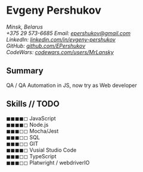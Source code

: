 # Evgeny Pershukov

_Minsk, Belarus  
+375 29 573-6685 
Email: [epershukov@gmail.com](mailto:epershukov@gmail.com)  
LinkedIn: [linkedin.com/in/evgeny-pershukov](https://www.linkedin.com/in/evgeny-pershukov/)  
GitHub: [github.com/EPershukov](https://github.com/EPershukov)  
CodeWars: [codewars.com/users/MrLansky](https://www.codewars.com/users/MrLansky)_

## Summary

QA / QA Automation in JS, now try as Web developer

## Skills // TODO

&#9724;&#9724;&#9724;&#9724;&#9723; JavaScript  
&#9724;&#9724;&#9724;&#9724;&#9723; Node.js  
&#9724;&#9724;&#9724;&#9723;&#9723; Mocha/Jest  
&#9724;&#9724;&#9724;&#9723;&#9723; SQL  
&#9724;&#9724;&#9724;&#9723;&#9723; GIT  
&#9724;&#9724;&#9724;&#9724;&#9723; Vusial Studio Code  
&#9724;&#9724;&#9724;&#9723;&#9723; TypeScript  
&#9724;&#9724;&#9724;&#9723;&#9723; Platwright / webdriverIO
